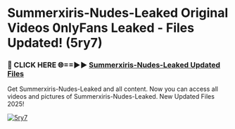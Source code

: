 # Summerxiris-Nudes-Leaked Original Videos 0nlyFans Leaked - Files Updated! (5ry7)

<h3>🔴 CLICK HERE 🌐==►► <a href="https://tinyurl.com/yc6ubb5a" rel="nofollow">Summerxiris-Nudes-Leaked Updated Files</a></h3>

Get Summerxiris-Nudes-Leaked and all content. Now you can access all videos and pictures of Summerxiris-Nudes-Leaked. New Updated Files 2025!

[![5ry7](https://i.imgur.com/7eu0CRL.gif)](https://tinyurl.com/yc6ubb5a)

